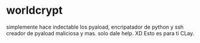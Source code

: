 # worldcrypt

simplemente hace indectable los pyaload, encripatador de python y ssh creador de pyaload maliciosa y mas. solo dale help. XD Esto es para ti CLay.
